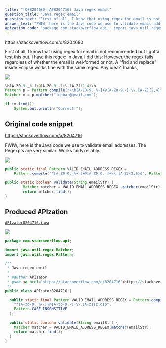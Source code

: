 ```yaml
---
title: "[Q#8204680][A#8204716] Java regex email"
question_title: "Java regex email"
question_text: "First of all, I know that using regex for email is not recommended but I gotta test this out. I have this regex: In Java, I did this: However, the regex fails regardless of whether the email is wel-formed or not. A \"find and replace\" inside Eclipse works fine with the same regex. Any idea? Thanks,"
answer_text: "FWIW, here is the Java code we use to validate email addresses. The Regexp's are very similar: Works fairly reliably."
apization_code: "package com.stackoverflow.api;  import java.util.regex.Matcher; import java.util.regex.Pattern;  /**  * Java regex email  *  * @author APIzator  * @see <a href=\"https://stackoverflow.com/a/8204716\">https://stackoverflow.com/a/8204716</a>  */ public class APIzator8204716 {    public static final Pattern VALID_EMAIL_ADDRESS_REGEX = Pattern.compile(     \"^[A-Z0-9._%+-]+@[A-Z0-9.-]+\\\\.[A-Z]{2,6}$\",     Pattern.CASE_INSENSITIVE   );    public static boolean validate(String emailStr) {     Matcher matcher = VALID_EMAIL_ADDRESS_REGEX.matcher(emailStr);     return matcher.find();   } }"
---
```


https://stackoverflow.com/q/8204680

First of all, I know that using regex for email is not recommended but I gotta test this out.
I have this regex:
In Java, I did this:
However, the regex fails regardless of whether the email is wel-formed or not. A &quot;find and replace&quot; inside Eclipse works fine with the same regex.
Any idea?
Thanks,


<div class="code-logo"><img src="/stackoverflow.png" /></div>

```java
\b[A-Z0-9._%-]+@[A-Z0-9.-]+\.[A-Z]{2,4}\b
Pattern p = Pattern.compile("\\b[A-Z0-9._%-]+@[A-Z0-9.-]+\\.[A-Z]{2,4}\\b");
Matcher m = p.matcher("foobar@gmail.com");

if (m.find())
    System.out.println("Correct!");
```


## Original code snippet

https://stackoverflow.com/a/8204716

FWIW, here is the Java code we use to validate email addresses. The Regexp&#x27;s are very similar:
Works fairly reliably.

<div class="code-logo"><img src="/stackoverflow.png" /></div>

```java
public static final Pattern VALID_EMAIL_ADDRESS_REGEX = 
    Pattern.compile("^[A-Z0-9._%+-]+@[A-Z0-9.-]+\\.[A-Z]{2,6}$", Pattern.CASE_INSENSITIVE);

public static boolean validate(String emailStr) {
        Matcher matcher = VALID_EMAIL_ADDRESS_REGEX .matcher(emailStr);
        return matcher.find();
}
```

## Produced APIzation

[`APIzator8204716.java`](https://github.com/pasqualesalza/apization-temp/raw/main/data/search/APIzator8204716.java)

<div class="code-logo"><img src="/apizator.png" /></div>

```java
package com.stackoverflow.api;

import java.util.regex.Matcher;
import java.util.regex.Pattern;

/**
 * Java regex email
 *
 * @author APIzator
 * @see <a href="https://stackoverflow.com/a/8204716">https://stackoverflow.com/a/8204716</a>
 */
public class APIzator8204716 {

  public static final Pattern VALID_EMAIL_ADDRESS_REGEX = Pattern.compile(
    "^[A-Z0-9._%+-]+@[A-Z0-9.-]+\\.[A-Z]{2,6}$",
    Pattern.CASE_INSENSITIVE
  );

  public static boolean validate(String emailStr) {
    Matcher matcher = VALID_EMAIL_ADDRESS_REGEX.matcher(emailStr);
    return matcher.find();
  }
}

```